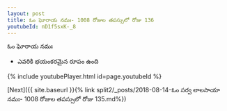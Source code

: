 ```yaml
---
layout: post
title: ఓం ఘోరాయ నమః- 1008 రోజుల తపస్సులో రోజు 136
youtubeId: nD1f5sxK-_8
---
```

 
 
 ఓం ఘోరాయ నమః  
 
 -  ఎవరికి భయంకరమైన రూపం ఉంది 
 
  
 
  
 
 
 
 
 
 


{% include youtubePlayer.html id=page.youtubeId %}
 
[Next]({{ site.baseurl }}{% link  split2/_posts/2018-08-14-ఓం సర్వ లాలసాయా నమః- 1008 రోజుల తపస్సులో రోజు 135.md%})
 
